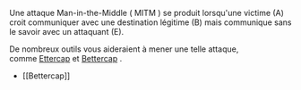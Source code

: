 Une attaque Man-in-the-Middle ( MITM ) se produit lorsqu'une victime (A) croit communiquer avec une destination légitime (B) mais communique sans le savoir avec un attaquant (E).

De nombreux outils vous aideraient à mener une telle attaque, comme [Ettercap](https://www.ettercap-project.org/) et [Bettercap](https://www.bettercap.org/) .

- [[Bettercap]]
